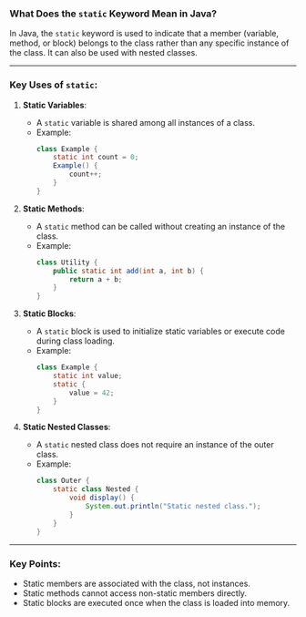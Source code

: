 ### What Does the `static` Keyword Mean in Java?

In Java, the `static` keyword is used to indicate that a member (variable, method, or block) belongs to the class rather than any specific instance of the class. It can also be used with nested classes.

---

### Key Uses of `static`:

1. **Static Variables**:
   - A `static` variable is shared among all instances of a class.
   - Example:
     ```java
     class Example {
         static int count = 0;
         Example() {
             count++;
         }
     }
     ```

2. **Static Methods**:
   - A `static` method can be called without creating an instance of the class.
   - Example:
     ```java
     class Utility {
         public static int add(int a, int b) {
             return a + b;
         }
     }
     ```

3. **Static Blocks**:
   - A `static` block is used to initialize static variables or execute code during class loading.
   - Example:
     ```java
     class Example {
         static int value;
         static {
             value = 42;
         }
     }
     ```

4. **Static Nested Classes**:
   - A `static` nested class does not require an instance of the outer class.
   - Example:
     ```java
     class Outer {
         static class Nested {
             void display() {
                 System.out.println("Static nested class.");
             }
         }
     }
     ```

---

### Key Points:
- Static members are associated with the class, not instances.
- Static methods cannot access non-static members directly.
- Static blocks are executed once when the class is loaded into memory.
